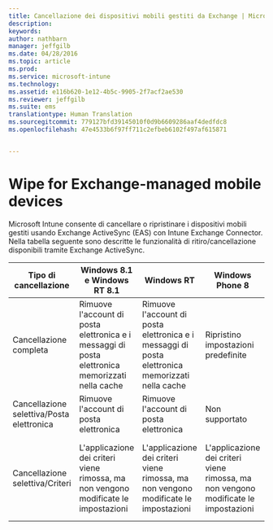 ```yaml
---
title: Cancellazione dei dispositivi mobili gestiti da Exchange | Microsoft Intune
description: 
keywords: 
author: nathbarn
manager: jeffgilb
ms.date: 04/28/2016
ms.topic: article
ms.prod: 
ms.service: microsoft-intune
ms.technology: 
ms.assetid: e116b620-1e12-4b5c-9905-2f7acf2ae530
ms.reviewer: jeffgilb
ms.suite: ems
translationtype: Human Translation
ms.sourcegitcommit: 779127bfd39145010f0d9b6609286aaf4dedfdc8
ms.openlocfilehash: 47e4533b6f97ff711c2efbeb6102f497af615871


---
```



# Wipe for Exchange-managed mobile devices
Microsoft Intune consente di cancellare o ripristinare i dispositivi mobili gestiti usando Exchange ActiveSync (EAS) con Intune Exchange Connector. Nella tabella seguente sono descritte le funzionalità di ritiro/cancellazione disponibili tramite Exchange ActiveSync.

|Tipo di cancellazione|Windows 8.1 e Windows RT 8.1|Windows RT|Windows Phone 8|iOS|Android|
|----------------|----------------------------------|--------------|-------------------|-------|-----------|
|Cancellazione completa|Rimuove l'account di posta elettronica e i messaggi di posta elettronica memorizzati nella cache|Rimuove l'account di posta elettronica e i messaggi di posta elettronica memorizzati nella cache|Ripristino impostazioni predefinite|Ripristino impostazioni predefinite|Ripristino impostazioni predefinite|
|Cancellazione selettiva/Posta elettronica|Rimuove l'account di posta elettronica|Rimuove l'account di posta elettronica|Non supportato|Non supportato|Non supportato|
|Cancellazione selettiva/Criteri|L'applicazione dei criteri viene rimossa, ma non vengono modificate le impostazioni|L'applicazione dei criteri viene rimossa, ma non vengono modificate le impostazioni|L'applicazione dei criteri viene rimossa, ma non vengono modificate le impostazioni|L'applicazione dei criteri viene rimossa, ma le impostazioni non vengono modificate|L'applicazione dei criteri viene rimossa, ma non vengono modificate le impostazioni|



<!--HONumber=Jun16_HO4-->


